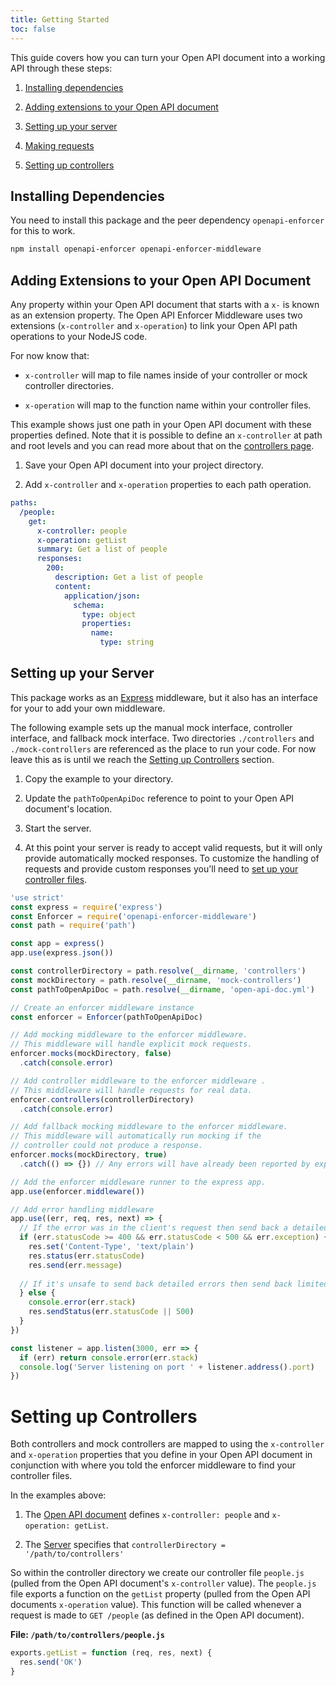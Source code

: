 ```yaml
---
title: Getting Started
toc: false
---
```


This guide covers how you can turn your Open API document into a working API through these steps:

1. [Installing dependencies](#installing-dependencies)

2. [Adding extensions to your Open API document](#adding-extensions-to-your-open-api-document)

3. [Setting up your server](#setting-up-your-server)

4. [Making requests](#making-requests)

5. [Setting up controllers](#setting-up-controllers)

## Installing Dependencies

You need to install this package and the peer dependency `openapi-enforcer` for this to work.

```bash
npm install openapi-enforcer openapi-enforcer-middleware
```

## Adding Extensions to your Open API Document

Any property within your Open API document that starts with a `x-` is known as an extension property. The Open API Enforcer Middleware uses two extensions (`x-controller` and `x-operation`) to link your Open API path operations to your NodeJS code.

For now know that:

- `x-controller` will map to file names inside of your controller or mock controller directories.

- `x-operation` will map to the function name within your controller files.

This example shows just one path in your Open API document with these properties defined. Note that it is possible to define an `x-controller` at path and root levels and you can read more about that on the [controllers page](./controllers.md).

1. Save your Open API document into your project directory.

2. Add `x-controller` and `x-operation` properties to each path operation.

```yml
paths:
  /people:
    get:
      x-controller: people
      x-operation: getList
      summary: Get a list of people
      responses:
        200:
          description: Get a list of people
          content:
            application/json:
              schema:
                type: object
                properties:
                  name:
                    type: string
```

## Setting up your Server

This package works as an [Express](https://expressjs.com) middleware, but it also has an interface for your to add your own middleware.

The following example sets up the manual mock interface, controller interface, and fallback mock interface. Two directories `./controllers` and `./mock-controllers` are referenced as the place to run your code. For now leave this as is until we reach the [Setting up Controllers](#setting-up-controllers) section.

1. Copy the example to your directory.

2. Update the `pathToOpenApiDoc` reference to point to your Open API document's location.

3. Start the server.

4. At this point your server is ready to accept valid requests, but it will only provide automatically mocked responses. To customize the handling of requests and provide custom responses you'll need to [set up your controller files](#setting-up-controllers).

```js
'use strict'
const express = require('express')
const Enforcer = require('openapi-enforcer-middleware')
const path = require('path')

const app = express()
app.use(express.json())

const controllerDirectory = path.resolve(__dirname, 'controllers')
const mockDirectory = path.resolve(__dirname, 'mock-controllers') 
const pathToOpenApiDoc = path.resolve(__dirname, 'open-api-doc.yml')

// Create an enforcer middleware instance
const enforcer = Enforcer(pathToOpenApiDoc)

// Add mocking middleware to the enforcer middleware.
// This middleware will handle explicit mock requests.
enforcer.mocks(mockDirectory, false)
  .catch(console.error)

// Add controller middleware to the enforcer middleware .
// This middleware will handle requests for real data.
enforcer.controllers(controllerDirectory)
  .catch(console.error)

// Add fallback mocking middleware to the enforcer middleware.
// This middleware will automatically run mocking if the
// controller could not produce a response.
enforcer.mocks(mockDirectory, true)
  .catch(() => {}) // Any errors will have already been reported by explicit mock middleware

// Add the enforcer middleware runner to the express app.
app.use(enforcer.middleware())

// Add error handling middleware
app.use((err, req, res, next) => {
  // If the error was in the client's request then send back a detailed report
  if (err.statusCode >= 400 && err.statusCode < 500 && err.exception) {
    res.set('Content-Type', 'text/plain')
    res.status(err.statusCode)
    res.send(err.message)
    
  // If it's unsafe to send back detailed errors then send back limited error information
  } else {
    console.error(err.stack)
    res.sendStatus(err.statusCode || 500)
  }
})

const listener = app.listen(3000, err => {
  if (err) return console.error(err.stack)
  console.log('Server listening on port ' + listener.address().port)
})
```

# Setting up Controllers

Both controllers and mock controllers are mapped to using the `x-controller` and `x-operation` properties that you define in your Open API document in conjunction with where you told the enforcer middleware to find your controller files.

In the examples above:
 
1. The [Open API document](#adding-extensions-to-your-open-api-document) defines `x-controller: people` and `x-operation: getList`.

2. The [Server](#setting-up-your-server) specifies that `controllerDirectory = '/path/to/controllers'`

So within the controller directory we create our controller file `people.js` (pulled from the Open API document's `x-controller` value). The `people.js` file exports a function on the `getList` property (pulled from the Open API documents `x-operation` value). This function will be called whenever a request is made to `GET /people` (as defined in the Open API document).

**File: `/path/to/controllers/people.js`**

```js
exports.getList = function (req, res, next) {
  res.send('OK')
}
``` 


